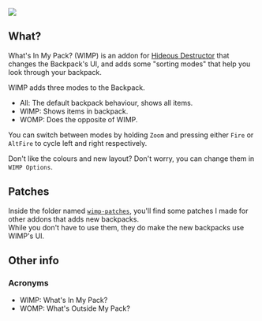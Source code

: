 ![](https://cdn.discordapp.com/attachments/556402107909931008/865644938607460372/unknown.png)

## What?
What's In My Pack? (WIMP) is an addon for [Hideous Destructor](https://codeberg.org/mc776/hideousdestructor) that changes the Backpack's UI, and adds some "sorting modes" that help you look through your backpack.

WIMP adds three modes to the Backpack.
- All: The default backpack behaviour, shows all items.
- WIMP: Shows items in backpack.
- WOMP: Does the opposite of WIMP.

You can switch between modes by holding `Zoom` and pressing either `Fire` or `AltFire` to cycle left and right respectively.

Don't like the colours and new layout? Don't worry, you can change them in `WIMP Options`.

## Patches
Inside the folder named [`wimp-patches`](wimp-patches), you'll find some patches I made for other addons that adds new backpacks.   
While you don't have to use them, they do make the new backpacks use WIMP's UI.

## Other info
### Acronyms
- WIMP: What's In My Pack?
- WOMP: What's Outside My Pack?
